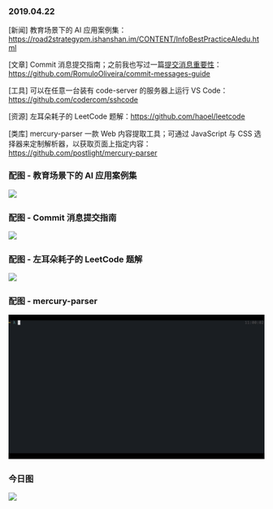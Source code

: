 ### 2019.04.22
[新闻] 教育场景下的 AI 应用案例集：<https://road2strategypm.ishanshan.im/CONTENT/InfoBestPracticeAIedu.html>

[文章] Commit 消息提交指南；之前我也写过一篇[提交消息重要性](https://www.cnblogs.com/wubaiqing/p/10307605.html)：<https://github.com/RomuloOliveira/commit-messages-guide>

[工具] 可以在任意一台装有 code-server 的服务器上运行 VS Code：<https://github.com/codercom/sshcode>

[资源] 左耳朵耗子的 LeetCode 题解：<https://github.com/haoel/leetcode>

[类库] mercury-parser 一款 Web 内容提取工具；可通过 JavaScript 与 CSS 选择器来定制解析器，以获取页面上指定内容：<https://github.com/postlight/mercury-parser>

### 配图 - 教育场景下的 AI 应用案例集
![](http://openmindclub.zoomquiet.top/ishanshan/aiedu2.jpeg)

### 配图 - Commit 消息提交指南
![](https://camo.githubusercontent.com/55a8d4d1514ae2b5f95d2852b907444bdf90c1a2/68747470733a2f2f7761632d63646e2e61746c61737369616e2e636f6d2f64616d2f6a63723a35623135336132322d333862652d343064302d616563382d3566326666666337373165352f30332e7376673f63646e56657273696f6e3d6871)

### 配图 - 左耳朵耗子的 LeetCode 题解
![](https://ws1.sinaimg.cn/large/62bfa70bly1g2b9fi9l11j218615g46z.jpg)

### 配图 - mercury-parser
![](https://raw.githubusercontent.com/postlight/mercury-parser/master/assets/mercury-basic-usage.gif)

### 今日图
![](https://user-gold-cdn.xitu.io/2019/4/19/16a3323c22a3562c?imageView2/2/w/800/q/100)
